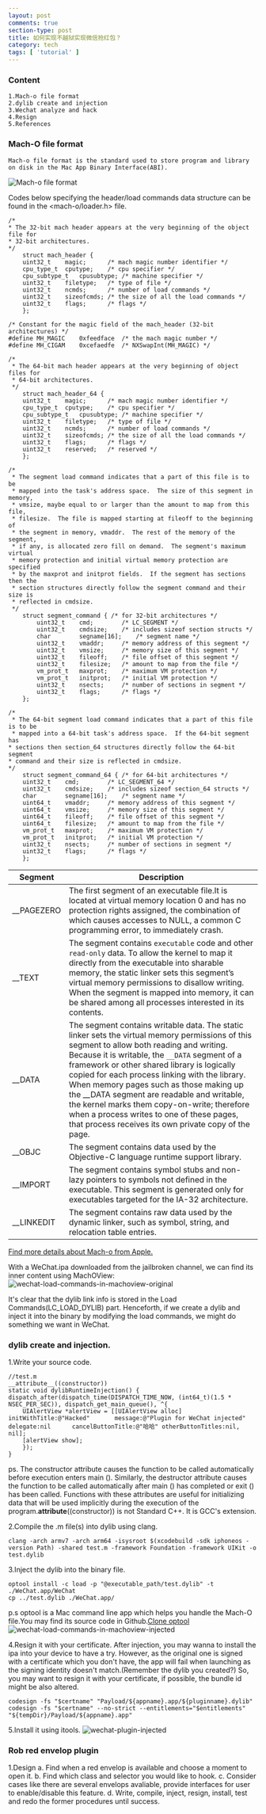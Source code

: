 ```yaml
---
layout: post
comments: true
section-type: post
title: 如何实现不越狱实现微信抢红包？
category: tech
tags: [ 'tutorial' ]
---
```

### Content
	1.Mach-o file format
	2.dylib create and injection
	3.Wechat analyze and hack
	4.Resign
	5.References
### Mach-O file format 
	
	Mach-o file format is the standard used to store program and library on disk in the Mac App Binary Interface(ABI). 
	

![Mach-o file format](https://raw.githubusercontent.com/kangwang1988/kangwang1988.github.io/master/img/mach_o_segments.gif)

Codes below specifying the header/load commands data structure can be found in the <mach-o/loader.h> file.

	/*
 	* The 32-bit mach header appears at the very beginning of the object file for
 	* 32-bit architectures.
 	*/
		struct mach_header {
		uint32_t	magic;		/* mach magic number identifier */
		cpu_type_t	cputype;	/* cpu specifier */
		cpu_subtype_t	cpusubtype;	/* machine specifier */
		uint32_t	filetype;	/* type of file */
		uint32_t	ncmds;		/* number of load commands */
		uint32_t	sizeofcmds;	/* the size of all the load commands */
		uint32_t	flags;		/* flags */
		};

	/* Constant for the magic field of the mach_header (32-bit architectures) */
	#define	MH_MAGIC	0xfeedface	/* the mach magic number */
	#define MH_CIGAM	0xcefaedfe	/* NXSwapInt(MH_MAGIC) */

	/*
 	 * The 64-bit mach header appears at the very beginning of object files for
 	 * 64-bit architectures.
	 */
		struct mach_header_64 {
		uint32_t	magic;		/* mach magic number identifier */
		cpu_type_t	cputype;	/* cpu specifier */
		cpu_subtype_t	cpusubtype;	/* machine specifier */
		uint32_t	filetype;	/* type of file */
		uint32_t	ncmds;		/* number of load commands */
		uint32_t	sizeofcmds;	/* the size of all the load commands */
		uint32_t	flags;		/* flags */
		uint32_t	reserved;	/* reserved */
		};

	/*
 	 * The segment load command indicates that a part of this file is to be
 	 * mapped into the task's address space.  The size of this segment in memory,
 	 * vmsize, maybe equal to or larger than the amount to map from this file,
 	 * filesize.  The file is mapped starting at fileoff to the beginning of
 	 * the segment in memory, vmaddr.  The rest of the memory of the segment,
 	 * if any, is allocated zero fill on demand.  The segment's maximum virtual
 	 * memory protection and initial virtual memory protection are specified
 	 * by the maxprot and initprot fields.  If the segment has sections then the
 	 * section structures directly follow the segment command and their size is
 	 * reflected in cmdsize.
 	 */
		struct segment_command { /* for 32-bit architectures */
			uint32_t	cmd;		/* LC_SEGMENT */
			uint32_t	cmdsize;	/* includes sizeof section structs */
			char		segname[16];	/* segment name */
			uint32_t	vmaddr;		/* memory address of this segment */
			uint32_t	vmsize;		/* memory size of this segment */
			uint32_t	fileoff;	/* file offset of this segment */
			uint32_t	filesize;	/* amount to map from the file */
			vm_prot_t	maxprot;	/* maximum VM protection */
			vm_prot_t	initprot;	/* initial VM protection */
			uint32_t	nsects;		/* number of sections in segment */
			uint32_t	flags;		/* flags */
		};

	/*
	 * The 64-bit segment load command indicates that a part of this file is to be
	 * mapped into a 64-bit task's address space.  If the 64-bit segment has
 	* sections then section_64 structures directly follow the 64-bit segment
 	* command and their size is reflected in cmdsize.
 	*/
		struct segment_command_64 { /* for 64-bit architectures */
		uint32_t	cmd;		/* LC_SEGMENT_64 */
		uint32_t	cmdsize;	/* includes sizeof section_64 structs */
		char		segname[16];	/* segment name */
		uint64_t	vmaddr;		/* memory address of this segment */
		uint64_t	vmsize;		/* memory size of this segment */
		uint64_t	fileoff;	/* file offset of this segment */
		uint64_t	filesize;	/* amount to map from the file */
		vm_prot_t	maxprot;	/* maximum VM protection */
		vm_prot_t	initprot;	/* initial VM protection */
		uint32_t	nsects;		/* number of sections in segment */
		uint32_t	flags;		/* flags */
		};

Segment | Description 
------------ | -------------
__PAGEZERO | The first segment of an executable file.It is located at virtual memory location 0 and has no protection rights assigned, the combination of which causes accesses to NULL, a common C programming error, to immediately crash. 
__TEXT | The segment contains `executable` code and other `read-only` data. To allow the kernel to map it directly from the executable into sharable memory, the static linker sets this segment’s virtual memory permissions to disallow writing. When the segment is mapped into memory, it can be shared among all processes interested in its contents. 
__DATA | The segment contains writable data. The static linker sets the virtual memory permissions of this segment to allow both reading and writing. Because it is writable, the `__DATA` segment of a framework or other shared library is logically copied for each process linking with the library. When memory pages such as those making up the __DATA segment are readable and writable, the kernel marks them copy-on-write; therefore when a process writes to one of these pages, that process receives its own private copy of the page.
__OBJC | The segment contains data used by the Objective-C language runtime support library.
__IMPORT | The segment contains symbol stubs and non-lazy pointers to symbols not defined in the executable. This segment is generated only for executables targeted for the IA-32 architecture.
__LINKEDIT | The segment contains raw data used by the dynamic linker, such as symbol, string, and relocation table entries.

[Find more details about Mach-o from Apple.](https://developer.apple.com/library/mac/documentation/DeveloperTools/Conceptual/MachORuntime/index.html#//apple_ref/doc/uid/20001298-89026)

With a WeChat.ipa downloaded from the jailbroken channel, we can find its inner content using MachOView:
![wechat-load-commands-in-machoview-original](https://github.com/kangwang1988/kangwang1988.github.io/raw/master/img/wechat-load-commands-in-machoview-original.png)

It's clear that the dylib link info is stored in the Load Commands(LC_LOAD_DYLIB) part. Henceforth, if we create a dylib and inject it into the binary by modifying the load commands, we might do something we want in WeChat.


### dylib create and injection.
	
1.Write your source code.

	//test.m
	__attribute__((constructor))
	static void dylibRuntimeInjection() {    		dispatch_after(dispatch_time(DISPATCH_TIME_NOW, (int64_t)(1.5 * 		NSEC_PER_SEC)), dispatch_get_main_queue(), ^{
        UIAlertView *alertView = [[UIAlertView alloc] initWithTitle:@"Hacked" 		message:@"Plugin for WeChat injected" delegate:nil 		cancelButtonTitle:@"哈哈" otherButtonTitles:nil, nil];
   		[alertView show];
  		});
	}

ps. The constructor attribute causes the function to be called automatically before execution enters main (). Similarly, the destructor attribute causes the function to be called automatically after main () has completed or exit () has been called. Functions with these attributes are useful for initializing data that will be used implicitly during the execution of the program.__attribute__((constructor)) is not Standard C++. It is GCC's extension.

2.Compile the .m file(s) into dylib using clang.

	clang -arch armv7 -arch arm64 -isysroot $(xcodebuild -sdk iphoneos -version Path) -shared test.m -framework Foundation -framework UIKit -o test.dylib
		
3.Inject the dylib into the binary file.

	optool install -c load -p "@executable_path/test.dylib" -t ./WeChat.app/WeChat
	cp ../test.dylib ./WeChat.app/
	
p.s optool is a Mac command line app which helps you handle the Mach-O file.You may find its source code in Github.[Clone optool](https://github.com/alexzielenski/optool)
![wechat-load-commands-in-machoview-injected](https://github.com/kangwang1988/kangwang1988.github.io/raw/master/img/wechat-load-commands-in-machoview-injected.png)

4.Resign it with your certificate.
	After injection, you may wanna to install the ipa into your device to have a try. However, as the original one is signed with a certificate which you don't have, the app will fail when launching as the signing identity doesn't match.(Remember the dylib you created?) So, you may want to resign it with your certificate, if possible, the bundle id might be also altered.
	
	codesign -fs "$certname" "Payload/${appname}.app/${pluginname}.dylib"
	codesign -fs "$certname" --no-strict --entitlements="$entitlements" "${tempDir}/Payload/${appname}.app"
	
5.Install it using itools.
	![wechat-plugin-injected](https://github.com/kangwang1988/kangwang1988.github.io/raw/master/img/wechat-plugin-injected.png)

### Rob red envelop plugin

1.Design
a.	Find when a red envelop is available and choose a moment to open it.
b.	Find which class and selector you would like to hook.
c.	Consider cases like there are several envelops avaliable, provide interfaces for user to enable/disable this feature.
d.	Write, compile, inject, resign, install, test and redo the former procedures until success.